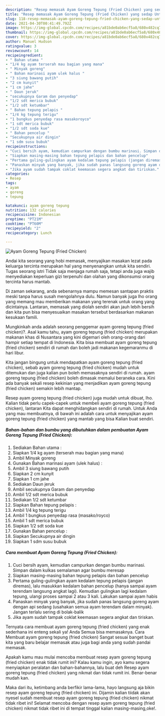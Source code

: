 ```yaml
---
description: "Resep memasak Ayam Goreng Tepung (Fried Chicken) yang sedap Untuk Jualan"
title: "Resep memasak Ayam Goreng Tepung (Fried Chicken) yang sedap Untuk Jualan"
slug: 118-resep-memasak-ayam-goreng-tepung-fried-chicken-yang-sedap-untuk-jualan
date: 2021-04-30T00:41:49.792Z
image: https://img-global.cpcdn.com/recipes/a81bde0ab6ecf5a8/680x482cq70/ayam-goreng-tepung-fried-chicken-foto-resep-utama.jpg
thumbnail: https://img-global.cpcdn.com/recipes/a81bde0ab6ecf5a8/680x482cq70/ayam-goreng-tepung-fried-chicken-foto-resep-utama.jpg
cover: https://img-global.cpcdn.com/recipes/a81bde0ab6ecf5a8/680x482cq70/ayam-goreng-tepung-fried-chicken-foto-resep-utama.jpg
author: Manuel Hudson
ratingvalue: 3
reviewcount: 14
recipeingredient:
- " Bahan utama "
- "1/4 kg ayam terserah mau bagian yang mana"
- " Minyak goreng"
- " Bahan marinasi ayam ulek halus "
- "3 siung bawang putih"
- "2 cm kunyit"
- "1 cm jahe"
- " Daun jeruk"
- "secukupnya Garam dan penyedap"
- "1/2 sdt merica bubuk"
- "1/2 sdt ketumbar"
- " Bahan tepung pelapis "
- "1/4 kg tepung terigu"
- "1 bungkus penyedap rasa masakoroyco"
- "1 sdt merica bubuk"
- "1/2 sdt soda kue"
- " Bahan pencelup "
- "Secukupnya air dingin"
- "1 sdm susu bubuk"
recipeinstructions:
- "Cuci bersih ayam, kemudian campurkan dengan bumbu marinasi. Simpan dalam kulkas semalaman agar bumbu meresap"
- "Siapkan masing-masing bahan tepung pelapis dan bahan pencelup"
- "Pertama guling-gulingkan ayam kedalam tepung pelapis (jangan diremas), lalu masukkan kedalam bahan pencelup (hanya sampai ayam terendam langsung angkat lagi). Kemudian gulingkan lagi kedalam tepung, ulangi proses sampai 2 atau 3 kali. Lakukan sampai ayam habis"
- "Panaskan minyak yang banyak, jika sudah panas langsung goreng ayam dengan api sedang (usahakan semua ayam terendam dalam minyak). Jangan terlalu sering di bolak-balik"
- "Jika ayam sudah tampak coklat keemasan segera angkat dan tiriskan."
categories:
- Resep
tags:
- ayam
- goreng
- tepung

katakunci: ayam goreng tepung 
nutrition: 132 calories
recipecuisine: Indonesian
preptime: "PT21M"
cooktime: "PT60M"
recipeyield: "2"
recipecategory: Lunch

---
```



![Ayam Goreng Tepung (Fried Chicken)](https://img-global.cpcdn.com/recipes/a81bde0ab6ecf5a8/680x482cq70/ayam-goreng-tepung-fried-chicken-foto-resep-utama.jpg)

Andai kita seorang yang hobi memasak, menyajikan masakan lezat pada keluarga tercinta merupakan hal yang menyenangkan untuk kita sendiri. Tugas seorang istri Tidak saja menjaga rumah saja, tetapi anda juga wajib menyediakan keperluan gizi terpenuhi dan olahan yang dikonsumsi orang tercinta harus mantab.

Di zaman  sekarang, anda sebenarnya mampu memesan santapan praktis meski tanpa harus susah mengolahnya dulu. Namun banyak juga lho orang yang memang mau memberikan makanan yang terenak untuk orang yang dicintainya. Lantaran, memasak yang diolah sendiri akan jauh lebih bersih dan kita pun bisa menyesuaikan masakan tersebut berdasarkan makanan kesukaan famili. 



Mungkinkah anda adalah seorang penggemar ayam goreng tepung (fried chicken)?. Asal kamu tahu, ayam goreng tepung (fried chicken) merupakan makanan khas di Nusantara yang kini digemari oleh orang-orang dari hampir setiap tempat di Indonesia. Kita bisa membuat ayam goreng tepung (fried chicken) sendiri di rumah dan boleh jadi makanan kegemaranmu di hari libur.

Kita jangan bingung untuk mendapatkan ayam goreng tepung (fried chicken), sebab ayam goreng tepung (fried chicken) mudah untuk ditemukan dan juga kalian pun boleh memasaknya sendiri di rumah. ayam goreng tepung (fried chicken) boleh dimasak memalui beraneka cara. Kini ada banyak sekali resep kekinian yang menjadikan ayam goreng tepung (fried chicken) semakin lebih mantap.

Resep ayam goreng tepung (fried chicken) juga mudah untuk dibuat, lho. Kalian tidak perlu capek-capek untuk membeli ayam goreng tepung (fried chicken), lantaran Kita dapat menghidangkan sendiri di rumah. Untuk Anda yang mau membuatnya, di bawah ini adalah cara untuk menyajikan ayam goreng tepung (fried chicken) yang mantab yang bisa Kalian buat sendiri.

<!--inarticleads1-->

##### Bahan-bahan dan bumbu yang dibutuhkan dalam pembuatan Ayam Goreng Tepung (Fried Chicken):

1. Sediakan  Bahan utama :
1. Siapkan 1/4 kg ayam (terserah mau bagian yang mana)
1. Ambil  Minyak goreng
1. Gunakan  Bahan marinasi ayam (ulek halus) :
1. Ambil 3 siung bawang putih
1. Siapkan 2 cm kunyit
1. Siapkan 1 cm jahe
1. Sediakan  Daun jeruk
1. Ambil secukupnya Garam dan penyedap
1. Ambil 1/2 sdt merica bubuk
1. Sediakan 1/2 sdt ketumbar
1. Siapkan  Bahan tepung pelapis :
1. Ambil 1/4 kg tepung terigu
1. Ambil 1 bungkus penyedap rasa (masako/royco)
1. Ambil 1 sdt merica bubuk
1. Siapkan 1/2 sdt soda kue
1. Gunakan  Bahan pencelup :
1. Siapkan Secukupnya air dingin
1. Siapkan 1 sdm susu bubuk




<!--inarticleads2-->

##### Cara membuat Ayam Goreng Tepung (Fried Chicken):

1. Cuci bersih ayam, kemudian campurkan dengan bumbu marinasi. Simpan dalam kulkas semalaman agar bumbu meresap
1. Siapkan masing-masing bahan tepung pelapis dan bahan pencelup
1. Pertama guling-gulingkan ayam kedalam tepung pelapis (jangan diremas), lalu masukkan kedalam bahan pencelup (hanya sampai ayam terendam langsung angkat lagi). Kemudian gulingkan lagi kedalam tepung, ulangi proses sampai 2 atau 3 kali. Lakukan sampai ayam habis
1. Panaskan minyak yang banyak, jika sudah panas langsung goreng ayam dengan api sedang (usahakan semua ayam terendam dalam minyak). Jangan terlalu sering di bolak-balik
1. Jika ayam sudah tampak coklat keemasan segera angkat dan tiriskan.




Ternyata cara membuat ayam goreng tepung (fried chicken) yang enak sederhana ini enteng sekali ya! Anda Semua bisa memasaknya. Cara Membuat ayam goreng tepung (fried chicken) Sangat sesuai banget buat kita yang baru belajar memasak atau juga bagi anda yang sudah pandai memasak.

Apakah kamu mau mulai mencoba membuat resep ayam goreng tepung (fried chicken) enak tidak rumit ini? Kalau kamu ingin, ayo kamu segera menyiapkan peralatan dan bahan-bahannya, lalu buat deh Resep ayam goreng tepung (fried chicken) yang nikmat dan tidak rumit ini. Benar-benar mudah kan. 

Maka dari itu, ketimbang anda berfikir lama-lama, hayo langsung aja bikin resep ayam goreng tepung (fried chicken) ini. Dijamin kalian tiidak akan nyesel sudah membuat resep ayam goreng tepung (fried chicken) nikmat tidak ribet ini! Selamat mencoba dengan resep ayam goreng tepung (fried chicken) nikmat tidak ribet ini di tempat tinggal kalian masing-masing,oke!.

